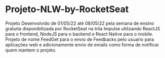 # Projeto-NLW-by-RocketSeat
Projeto Desenvolvido de 01/05/22 até 08/05/22 pela semana de ensino gratuita disponibilizada por RocketSeat na trila Impulse utilizando ReactJS para o frontend, NodeJS para o backend e React Native para o mobile.
Projeto de nome FeedGet para o envio de Feedbacks pelo usuario para aplicações web e adicionamente envio de emails como forma de notificar quem mantem o projeto.
